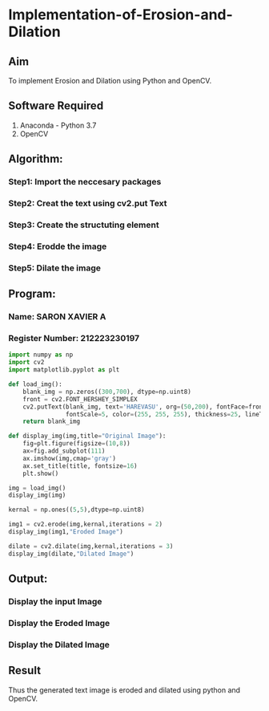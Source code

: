# Implementation-of-Erosion-and-Dilation
## Aim
To implement Erosion and Dilation using Python and OpenCV.
## Software Required
1. Anaconda - Python 3.7
2. OpenCV
## Algorithm:
### Step1: Import the neccesary packages
### Step2: Creat the text using cv2.put Text

### Step3: Create the structuting element

### Step4: Erodde the image

### Step5: Dilate the image
 
## Program:
### Name: SARON XAVIER A
### Register Number: 212223230197
``` Python
import numpy as np
import cv2
import matplotlib.pyplot as plt

def load_img():
    blank_img = np.zeros((300,700), dtype=np.uint8)
    front = cv2.FONT_HERSHEY_SIMPLEX
    cv2.putText(blank_img, text='HAREVASU', org=(50,200), fontFace=front, 
                fontScale=5, color=(255, 255, 255), thickness=25, lineType=cv2.LINE_AA)
    return blank_img

def display_img(img,title="Original Image"):
    fig=plt.figure(figsize=(10,8))
    ax=fig.add_subplot(111)
    ax.imshow(img,cmap='gray')
    ax.set_title(title, fontsize=16)
    plt.show()

img = load_img()
display_img(img)

kernal = np.ones((5,5),dtype=np.uint8)

img1 = cv2.erode(img,kernal,iterations = 2)
display_img(img1,"Eroded Image")

dilate = cv2.dilate(img,kernal,iterations = 3)
display_img(dilate,"Dilated Image")
```
## Output:
### Display the input Image



### Display the Eroded Image



### Display the Dilated Image



## Result
Thus the generated text image is eroded and dilated using python and OpenCV.
